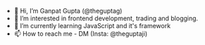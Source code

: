 - 👋 Hi, I’m Ganpat Gupta (@theguptag)
- 👀 I’m interested in frontend development, trading and blogging.
- 🌱 I’m currently learning JavaScript and it's framework
- 📫 How to reach me - DM (Insta: @theguptaji)

<!---
theguptag/theguptag is a ✨ special ✨ repository because its `README.md` (this file) appears on your GitHub profile.
You can click the Preview link to take a look at your changes.
--->
